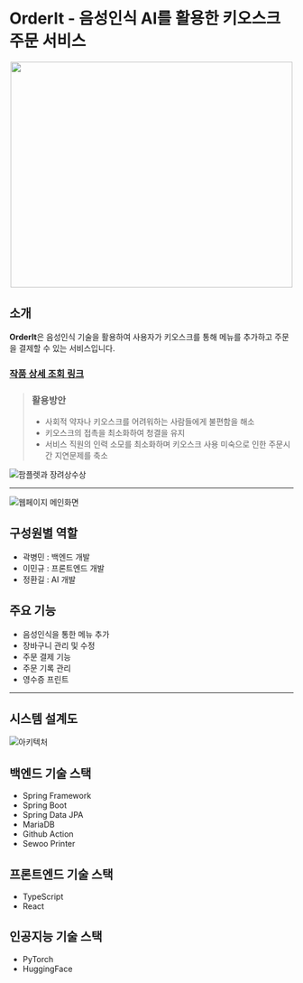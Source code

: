 # OrderIt - 음성인식 AI를 활용한 키오스크 주문 서비스

<p align="center"><img src="https://github.com/user-attachments/assets/24759070-3f36-4c14-bcc2-de6dc72f85d3" width="500" height="400">

## 소개

**OrderIt**은 음성인식 기술을 활용하여 사용자가 키오스크를 통해 메뉴를 추가하고 주문을 결제할 수 있는 서비스입니다.

### [작품 상세 조회 링크](https://www.ideaboom.net/project/project/view?seq=1601&comp_seq=94&search_keyword=%EC%98%A4%EB%8D%94&data_seq[]=1&data_seq[]=2&data_seq[]=3&data_seq[]=4&data_seq[]=5&data_seq[]=6&data_seq[]=7&data_seq[]=8&data_seq[]=9&data_seq[]=10&data_seq[]=11&data_seq[]=12&data_seq[]=13&order=reg)

> ### 활용방안
> - 사회적 약자나 키오스크를 어려워하는 사람들에게 불편함을 해소
> - 키오스크의 접촉을 최소화하여 청결을 유지
> - 서비스 직원의 인력 소모를 최소화하며 키오스크 사용 미숙으로 인한 주문시간 지연문제를 축소

![팜플렛과 장려상수상](https://github.com/user-attachments/assets/cbfde7e2-c157-4cdc-be80-ef5ec8735dd5)

---

![웹페이지 메인화면](https://github.com/user-attachments/assets/1da5f825-5be5-454e-b188-e14f244402c9)

## 구성원별 역할
- 곽병민 : 백엔드 개발
- 이민규 : 프론트엔드 개발
- 정환길 : AI 개발

## 주요 기능

- 음성인식을 통한 메뉴 추가
- 장바구니 관리 및 수정
- 주문 결제 기능
- 주문 기록 관리
- 영수증 프린트

---
## 시스템 설계도
![아키텍처](https://github.com/user-attachments/assets/a382d2ec-11ab-4e2d-b6de-5f8b2f1453ed)

## 백엔드 기술 스택

- Spring Framework
- Spring Boot
- Spring Data JPA
- MariaDB
- Github Action
- Sewoo Printer

## 프론트엔드 기술 스택

- TypeScript
- React

## 인공지능 기술 스택

- PyTorch
- HuggingFace
